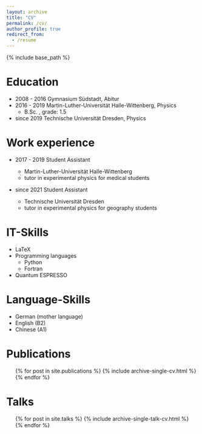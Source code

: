 ```yaml
---
layout: archive
title: "CV"
permalink: /cv/
author_profile: true
redirect_from:
  - /resume
---
```


{% include base_path %}


Education
======
* 2008 - 2016 Gymnasium Südstadt, Abitur
* 2016 - 2019 Martin-Luther-Universität Halle-Wittenberg, Physics
  * B.Sc. , grade: 1.5
* since 2019 Technische Universität Dresden, Physics 

Work experience
======
* 2017 - 2019 Student Assistant
  * Martin-Luther-Universität Halle-Wittenberg
  * tutor in experimental physics for medical students
  

* since 2021 Student Assistant
  * Technische Universität Dresden
  * tutor in experimental physics for geography students
  
  
IT-Skills
======
* LaTeX
* Programming languages
  * Python
  * Fortran
* Quantum ESPRESSO

Language-Skills
======
* German (mother language)
* English (B2)
* Chinese (A1)


Publications
======
  <ul>{% for post in site.publications %}
    {% include archive-single-cv.html %}
  {% endfor %}</ul>
  
Talks
======
  <ul>{% for post in site.talks %}
    {% include archive-single-talk-cv.html %}
  {% endfor %}</ul>
  

  

